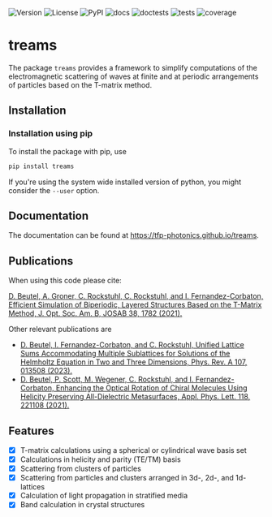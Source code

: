 ![Version](https://img.shields.io/github/v/tag/tfp-photonics/treams)
![License](https://img.shields.io/github/license/tfp-photonics/treams)
![![PyPI](https://img.shields.io/pypi/v/treams)](https://pypi.org/project/treams)
![![docs](https://github.com/tfp-photonics/treams/actions/workflows/docs.yml/badge.svg)](https://tfp-photonics.github.io/treams)
![doctests](https://github.com/tfp-photonics/treams/actions/workflows/doctests.yml/badge.svg)
![tests](https://github.com/tfp-photonics/treams/actions/workflows/tests.yml/badge.svg)
![![coverage](https://img.shields.io/endpoint?url=https%3A%2F%2Fraw.githubusercontent.com%2Ftfp-photonics%2Ftreams%2Fhtmlcov%2Fendpoint.json)](https://htmlpreview.github.io/?https://github.com/tfp-photonics/treams/blob/htmlcov/index.html)

# treams

The package `treams` provides a framework to simplify computations of the
electromagnetic scattering of waves at finite and at periodic arrangements of particles
based on the T-matrix method.

## Installation

### Installation using pip

To install the package with pip, use

```sh
pip install treams
```

If you're using the system wide installed version of python, you might consider the
``--user`` option.

## Documentation

The documentation can be found at https://tfp-photonics.github.io/treams.

## Publications

When using this code please cite:

[D. Beutel, A. Groner, C. Rockstuhl, C. Rockstuhl, and I. Fernandez-Corbaton, Efficient Simulation of Biperiodic, Layered Structures Based on the T-Matrix Method, J. Opt. Soc. Am. B, JOSAB 38, 1782 (2021).](https://doi.org/10.1364/JOSAB.419645)

Other relevant publications are
* [D. Beutel, I. Fernandez-Corbaton, and C. Rockstuhl, Unified Lattice Sums Accommodating Multiple Sublattices for Solutions of the Helmholtz Equation in Two and Three Dimensions, Phys. Rev. A 107, 013508 (2023).](https://doi.org/10.1103/PhysRevA.107.013508)
* [D. Beutel, P. Scott, M. Wegener, C. Rockstuhl, and I. Fernandez-Corbaton, Enhancing the Optical Rotation of Chiral Molecules Using Helicity Preserving All-Dielectric Metasurfaces, Appl. Phys. Lett. 118, 221108 (2021).](https://doi.org/10.1063/5.0050411)


## Features

* [x] T-matrix calculations using a spherical or cylindrical wave basis set
* [x] Calculations in helicity and parity (TE/TM) basis
* [x] Scattering from clusters of particles
* [x] Scattering from particles and clusters arranged in 3d-, 2d-, and 1d-lattices
* [x] Calculation of light propagation in stratified media
* [x] Band calculation in crystal structures
